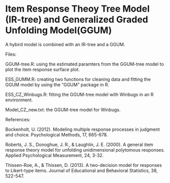 # Item Response Theoy Tree Model (IR-tree) and Generalized Graded Unfolding Model(GGUM)
A hybird model is combined with an IR-tree and a GGUM.

Files: 

GGUM-tree.R: using the estimated paramters from the GGUM-tree model to plot the item response surface plot.

ESS_GUMM.R: creating two functions for cleaning data and fitting the GGUM model by using the “GGUM” package in R.

ESS_CZ_Winbugs.R: fitting the GGUM-tree model with Winbugs in an R environment.

Model_CZ_new.txt: the GGUM-tree model for Winbugs.


References: 

Bockenholt, U. (2012). Modeling multiple response processes in judgment and choice. Psychological Methods, 17, 665-678.

Roberts, J. S., Donoghue, J. R., & Laughlin, J. E. (2000). A general item response theory model for unfolding unidimensional polytomous responses. Applied Psychological Measurement, 24, 3-32.

Thissen-Roe, A., & Thissen, D. (2013). A two-decision model for responses to Likert-type items. Journal of Educational and Behavioral Statistics, 38, 522-547.


